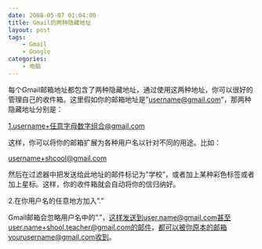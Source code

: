 ```yaml
---
date: 2008-05-07 01:04:00
title: Gmail的两种隐藏地址
layout: post
tags:
    - Gmail
    - Google
categories:
    - 电脑
---
```

每个Gmail邮箱地址都包含了两种隐藏地址，通过使用这两种地址，你可以很好的管理自己的收件箱。这里假如你的邮箱地址是”username@gmail.com”，那两种隐藏地址分别是：

1.username+任意字母数字组合@gmail.com

这样，你可以将你的邮箱扩展为各种用户名以针对不同的用途。比如：

username+shcool@gmail.com

然后在过滤器中把发送给此地址的邮件标记为”学校”，或者加上某种彩色标签或者加上星标。这样，你的收件箱就会自动将你的信归纳好。

2.在你用户名的任意地方加入”.”

Gmail邮箱会忽略用户名中的”.”，这样发送到user.name@gmail.com甚至user.name+shool.teacher@gmail.com的邮件，都可以被你原本的邮箱yourusername@gmail.com收到。</div>